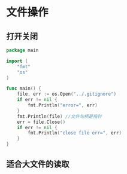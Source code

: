 # 文件操作

## 打开关闭

```go
package main

import (
	"fmt"
	"os"
)

func main() {
	file, err := os.Open("../.gitignore")
	if err != nil {
		fmt.Println("error=", err)
	}
	fmt.Println(file) //文件句柄是指针 
	err = file.Close()
	if err != nil {
		fmt.Println("close file err=", err)
	}
}
```

## 适合大文件的读取







